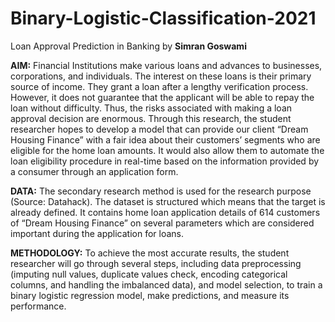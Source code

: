 # Binary-Logistic-Classification-2021
Loan Approval Prediction in Banking by **Simran Goswami**

**AIM:** Financial Institutions make various loans and advances to businesses, corporations, and individuals. The interest on these loans is their primary source of income. They grant a loan after a lengthy verification process. However, it does not guarantee that the applicant will be able to repay the loan without difficulty. Thus, the risks associated with making a loan approval decision are enormous. Through this research, the student researcher hopes to develop a model that can provide our client “Dream Housing Finance” with a fair idea about their customers’ segments who are eligible for the home loan amounts. It would also allow them to automate the loan eligibility procedure in real-time based on the information provided by a consumer through an application form.

**DATA:** The secondary research method is used for the research purpose (Source: Datahack). The dataset is structured which means that the target is already defined. It contains home loan application details of 614 customers of “Dream Housing Finance” on several parameters which are considered important during the application for loans.

**METHODOLOGY:** To achieve the most accurate results, the student researcher will go through several steps, including data preprocessing (imputing null values, duplicate values check, encoding categorical columns, and handling the imbalanced data), and model selection, to train a binary logistic regression model, make predictions, and measure its performance.
